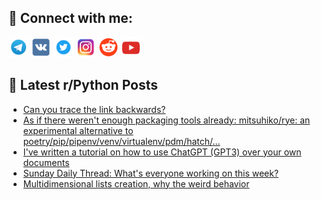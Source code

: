 ## 🔎 Connect with me:
[<img src="https://github.com/bullbesh/bullbesh/blob/main/images/Telegram.png" width="32" height="32" />](https://t.me/bullbesh)
[<img src="https://github.com/bullbesh/bullbesh/blob/main/images/VK.png" width="32" height="32" />](https://vk.com/bullbesh)
[<img src="https://github.com/bullbesh/bullbesh/blob/main/images/Twitter.png" width="32" height="32" />](https://twitter.com/bullbesh1)
[<img src="https://github.com/bullbesh/bullbesh/blob/main/images/Instagram.png" width="32" height="32" />](https://www.instagram.com/bullbesh)
[<img src="https://github.com/bullbesh/bullbesh/blob/main/images/Reddit.png" width="32" height="32" />](https://www.reddit.com/user/bullbesh)
[<img src="https://github.com/bullbesh/bullbesh/blob/main/images/YouTube.png" width="32" height="32" />](https://www.youtube.com/channel/UCtfjRs6uzgq5mfm8S06WTcg)

## 📕 Latest r/Python Posts
<!-- BLOG-POST-LIST:START -->
- [Can you trace the link backwards?](https://www.reddit.com/r/Python/comments/12w4eat/can_you_trace_the_link_backwards/)
- [As if there weren&#39;t enough packaging tools already: mitsuhiko/rye: an experimental alternative to poetry/pip/pipenv/venv/virtualenv/pdm/hatch/…](https://www.reddit.com/r/Python/comments/12w2ws7/as_if_there_werent_enough_packaging_tools_already/)
- [I&#39;ve written a tutorial on how to use ChatGPT &lpar;GPT3&rpar; over your own documents](https://www.reddit.com/r/Python/comments/12vq8mm/ive_written_a_tutorial_on_how_to_use_chatgpt_gpt3/)
- [Sunday Daily Thread: What&#39;s everyone working on this week?](https://www.reddit.com/r/Python/comments/12vod9k/sunday_daily_thread_whats_everyone_working_on/)
- [Multidimensional lists creation, why the weird behavior](https://www.reddit.com/r/Python/comments/12vmj9j/multidimensional_lists_creation_why_the_weird/)
<!-- BLOG-POST-LIST:END -->
